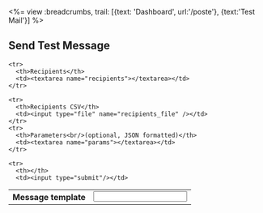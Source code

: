 <%= view :breadcrumbs, trail: [{text: 'Dashboard', url:'/poste'}, {text:'Test Mail'}] %>

## Send Test Message

<form action="/v2/poste/send-message" method="post" enctype="multipart/form-data">
  <table>
    <tr>
      <th>Message template</th>
      <td><input name="template" type="text"/></td>
    </tr>
    
    <tr>
      <th>Recipients</th>
      <td><textarea name="recipients"></textarea></td>
    </tr>

    <tr>
      <th>Recipients CSV</th>
      <td><input type="file" name="recipients_file" /></td>
    </tr>
    <tr>
      <th>Parameters<br/>(optional, JSON formatted)</th>
      <td><textarea name="params"></textarea></td>
    </tr>
  
    <tr>
      <th></th>
      <td><input type="submit"/></td>
  <table>
</form>
